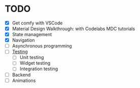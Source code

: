 # TODO

- [x] Get comfy with VSCode
- [x] Material Design Walkthrough: with Codelabs MDC tutorials
- [x] State management
- [x] Navigation
- [ ] Asynchronous programming
- [ ] [Testing](https://flutter.dev/docs/testing)
  - [ ] Unit testing
  - [ ] Widget testing
  - [ ] Integration testing
- [ ] Backend
- [ ] Animations

